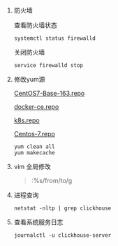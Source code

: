 1. 防火墙

   查看防火墙状态

   ```shell
   systemctl status firewalld
   ```

   关闭防火墙

   ```shell
   service firewalld stop
   ```

2. 修改yum源

    [CentOS7-Base-163.repo](C:\Users\Lenovo\Desktop\yum\CentOS7-Base-163.repo) 

    [docker-ce.repo](C:\Users\Lenovo\Desktop\yum\docker-ce.repo) 

    [k8s.repo](C:\Users\Lenovo\Desktop\yum\k8s.repo) 

    [Centos-7.repo](C:\Users\Lenovo\Desktop\yum\Centos-7.repo) 
    
    ```shell
    yum clean all  
    yum makecache
    ```

3. vim 全局修改

   > :%s/from/to/g

4. 进程查询

   ```shell
   netstat -nltp | grep clickhouse
   ```

5. 查看系统服务日志

   ```shell
   journalctl -u clickhouse-server
   ```

   

